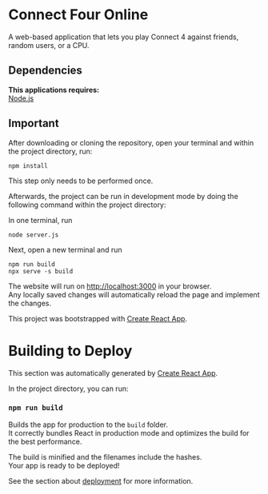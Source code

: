 # Connect Four Online
A web-based application that lets you play Connect 4 against friends, random users, or a CPU.

## Dependencies
**This applications requires:**\
[Node.js](https://nodejs.org/en)

## Important
After downloading or cloning the repository, open your terminal and within the project directory, run:
```
npm install
```
This step only needs to be performed once.

Afterwards, the project can be run in development mode by doing the following command within the project directory:

In one terminal, run
```
node server.js
```
Next, open a new terminal and run
```
npm run build
npx serve -s build
```
The website will run on [http://localhost:3000](http://localhost:3000) in your browser.\
Any locally saved changes will automatically reload the page and implement the changes.

This project was bootstrapped with [Create React App](https://github.com/facebook/create-react-app).

# Building to Deploy

This section was automatically generated by [Create React App](https://github.com/facebook/create-react-app).

In the project directory, you can run:

### `npm run build`

Builds the app for production to the `build` folder.\
It correctly bundles React in production mode and optimizes the build for the best performance.

The build is minified and the filenames include the hashes.\
Your app is ready to be deployed!

See the section about [deployment](https://facebook.github.io/create-react-app/docs/deployment) for more information.

